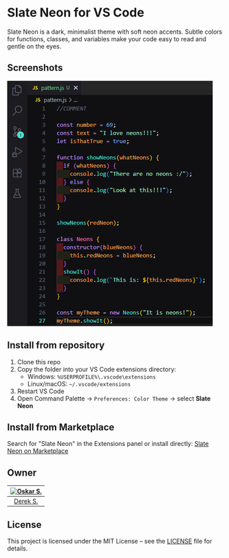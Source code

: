 # Slate Neon for VS Code

Slate Neon is a dark, minimalist theme with soft neon accents. Subtle colors for functions, classes, and variables make your code easy to read and gentle on the eyes.

## Screenshots
![Preview](preview.png)

## Install from repository
1. Clone this repo
2. Copy the folder into your VS Code extensions directory:
   - Windows: `%USERPROFILE%\.vscode\extensions`
   - Linux/macOS: `~/.vscode/extensions`
3. Restart VS Code
4. Open Command Palette → `Preferences: Color Theme` → select **Slate Neon**


## Install from Marketplace
Search for "Slate Neon" in the Extensions panel or install directly: [Slate Neon on Marketplace](https://marketplace.visualstudio.com/items?itemName=OskarSodel.slate-neon)

## Owner

[![Oskar S.](https://avatars.githubusercontent.com/u/67971701?v=4)](https://github.com/k4rdel) |
:---: |
[Derek S.](https://github.com/k4rdel) |

## License
This project is licensed under the MIT License – see the [LICENSE](LICENSE) file for details.
